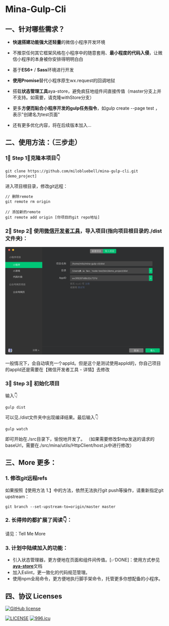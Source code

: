 # Mina-Gulp-Cli



## 一、针对哪些需求？

* **快速搭建功能强大还轻量**的微信小程序开发环境
  
* 不推崇任何其它框架风格在小程序中的随意套用、**最小程度的代码入侵**，让微信小程序的本身被你安排得明明白白
  
* 基于**ES6+** / **Sass**环境进行开发
  
* **使用Promise**替代小程序原生wx.request的回调地狱

* 搭载**状态管理工具**aya-store，避免疯狂地组件间直接传值（master分支上并不支持。如需要，请克隆withStore分支）
  
* 更多**方便而贴合小程序开发的gulp任务指令**，如gulp create --page test ，表示"创建名为test页面"
  
* 还有更多优化内容，将在后续版本加入...



## 二、使用方法：（三步走）

### 1⃣️ Step 1：克隆本项目👇
```
git clone https://github.com/milobluebell/mina-gulp-cli.git [demo_project]
```
进入项目根目录，修改git远程：
```
// 删除remote
git remote rm origin

// 添加新的remote
git remote add origin [你项目的git repo地址]
```

### 2⃣️ Step 2： 使用[微信开发者工具](https://developers.weixin.qq.com/miniprogram/dev/devtools/download.html)，导入项目(指向项目根目录的./dist文件夹)： 
![Image text](https://raw.githubusercontent.com/milobluebell/imgs-repo/master/img/intro-pic.png)

一般情况下，会自动填充一个appId。但是这个是测试使用appId的，你自己项目的appId还是需要在【微信开发者工具 - 详情】去修改

### 3⃣️ Step 3： 初始化项目
输入👇
```
gulp dist
```
可以见./dist文件夹中出现编译结果。最后输入👇
```
gulp watch
```
即可开始在./src目录下，愉悦地开发了。
（如果需要修改$http发送的请求的baseUrl，需要在./src/mina/utils/HttpClient/host.js中进行修改）



## 三、More 更多：

### 1. 修改git远程refs
如果按照【使用方法 1.】中的方法，依然无法执行git push等操作，请重新指定git upstream：
```
git branch --set-upstream-to=origin/master master
```


### 2. 长得帅的都扩展了阅读👇：
请见：Tell Me More


### 3. 计划中陆续加入的功能：
* 引入状态管理器，更方便地在页面和组件间传值。[✅DONE]：使用方式参见[**aya-store**](https://github.com/milobluebell/aya-store)文档
* 加入Eslint，更一致化的代码规范管理。
* 使用npm全局命令，更方便地执行脚手架命令，托管更多你想配备的小程序。



## 四、协议 Licenses

[![GitHub license](https://img.shields.io/badge/license-MIT-blue.svg)](https://github.com/milobluebell/mina-gulp-cli/blob/master/LICENSE)


[![LICENSE](https://img.shields.io/badge/license-NPL%20(The%20996%20Prohibited%20License)-blue.svg)](https://github.com/996icu/996.ICU/blob/master/LICENSE)
[![996.icu](https://img.shields.io/badge/link-996.icu-red.svg)](https://996.icu)

